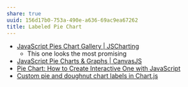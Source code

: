 ```yaml
---
share: true
uuid: 156d17b0-753a-490e-a636-69ac9ea67262
title: Labeled Pie Chart
---
```

* [JavaScript Pies Chart Gallery | JSCharting](https://jscharting.com/examples/chart-types/pie/)
  * This one looks the most promising
* [JavaScript Pie Charts & Graphs | CanvasJS](https://canvasjs.com/html5-javascript-pie-chart/)
* [Pie Chart: How to Create Interactive One with JavaScript](https://www.anychart.com/blog/2017/12/06/pie-chart-create-javascript/)
* [Custom pie and doughnut chart labels in Chart.js](https://quickchart.io/documentation/chart-js/custom-pie-doughnut-chart-labels/)
